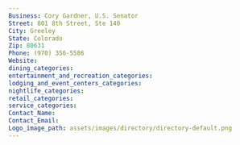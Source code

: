 ```yaml
---
Business: Cory Gardner, U.S. Senator
Street: 801 8th Street, Ste 140
City: Greeley
State: Colorado
Zip: 80631
Phone: (970) 356-5586
Website: 
dining_categories: 
entertainment_and_recreation_categories: 
lodging_and_event_centers_categories: 
nightlife_categories: 
retail_categories: 
service_categories: 
Contact_Name: 
Contact_Email: 
Logo_image_path: assets/images/directory/directory-default.png
---
```

